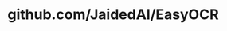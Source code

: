 ---
layout: post
title: github.com/JaidedAI/EasyOCR
categories: link
tags: [انگلیسی, گیت‌هاب, برنامه‌نویسی]
---